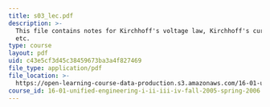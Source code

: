 ```yaml
---
title: s03_lec.pdf
description: >-
  This file contains notes for Kirchhoff's voltage law, Kirchhoff's current law
  etc.
type: course
layout: pdf
uid: c43e5cf3d45c38459673ba3a4f827469
file_type: application/pdf
file_location: >-
  https://open-learning-course-data-production.s3.amazonaws.com/16-01-unified-engineering-i-ii-iii-iv-fall-2005-spring-2006/c43e5cf3d45c38459673ba3a4f827469_s03_lec.pdf
course_id: 16-01-unified-engineering-i-ii-iii-iv-fall-2005-spring-2006
---
```

